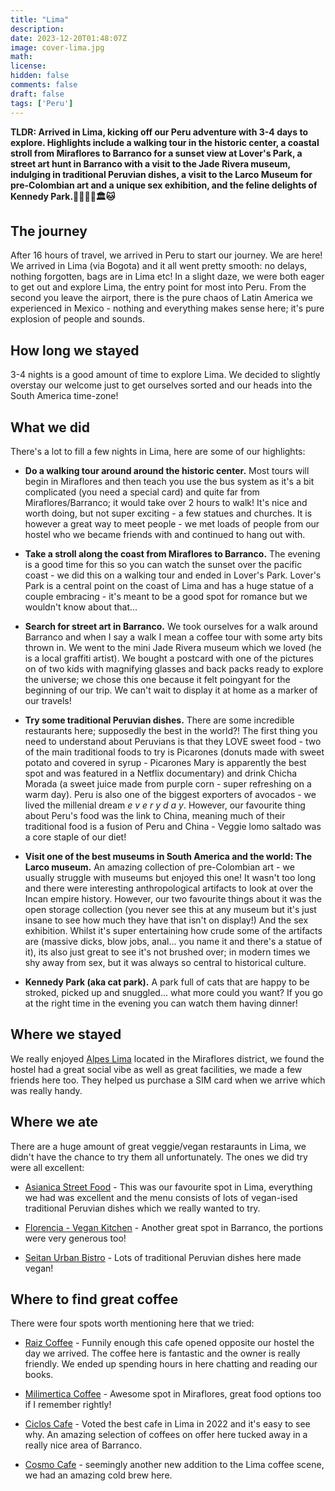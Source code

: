 ```yaml
---
title: "Lima"
description: 
date: 2023-12-20T01:48:07Z
image: cover-lima.jpg
math: 
license: 
hidden: false
comments: false
draft: false
tags: ['Peru']
---
```

**TLDR: Arrived in Lima, kicking off our Peru adventure with 3-4 days to explore. Highlights include a walking tour in the historic center, a coastal stroll from Miraflores to Barranco for a sunset view at Lover's Park, a street art hunt in Barranco with a visit to the Jade Rivera museum, indulging in traditional Peruvian dishes, a visit to the Larco Museum for pre-Colombian art and a unique sex exhibition, and the feline delights of Kennedy Park.🚶‍♂️🌅🍲🏛️🐱**
 
## The journey
After 16 hours of travel, we arrived in Peru to start our journey. We are here! We arrived in Lima (via Bogota) and it all went pretty smooth: no delays, nothing forgotten, bags are in Lima etc!
In a slight daze, we were both eager to get out and explore Lima, the entry point for most into Peru. From the second you leave the airport, there is the pure chaos of Latin America we experienced in Mexico - nothing and everything makes sense here; it's pure explosion of people and sounds.

## How long we stayed
3-4 nights is a good amount of time to explore Lima. We decided to slightly overstay our welcome just to get ourselves sorted and our heads into the South America time-zone!

## What we did
There's a lot to fill a few nights in Lima, here are some of our highlights:

- **Do a walking tour around around the historic center.** Most tours will begin in Miraflores and then teach you use the bus system as it's a bit complicated (you need a special card) and quite far from Miraflores/Barranco; it would take over 2 hours to walk! It's nice and worth doing, but not super exciting - a few statues and churches. It is however a great way to meet people - we met loads of people from our hostel who we became friends with and continued to hang out with. 
  
- **Take a stroll along the coast from Miraflores to Barranco.** The evening is a good time for this so you can watch the sunset over the pacific coast - we did this on a walking tour and ended in Lover's Park. Lover's Park is a central point on the coast of Lima and has a huge statue of a couple embracing - it's meant to be a good spot for romance but we wouldn't know about that...
  
- **Search for street art in Barranco.** We took ourselves for a walk around Barranco and when I say a walk I mean a coffee tour with some arty bits thrown in. We went to the mini Jade Rivera museum which we loved (he is a local graffiti artist). We bought a postcard with one of the pictures on of two kids with magnifying glasses and back packs ready to explore the universe; we chose this one because it felt poingyant for the beginning of our trip. We can't wait to display it at home as a marker of our travels!
  
- **Try some traditional Peruvian dishes.** There are some incredible restaurants here; supposedly the best in the world?! 
The first thing you need to understand about Peruvians is that they LOVE sweet food - two of the main traditional foods to try is Picarones (donuts made with sweet potato and covered in syrup - Picarones Mary is apparently the best spot and was featured in a Netflix documentary) and drink Chicha Morada (a sweet juice made from purple corn - super refreshing on a warm day). Peru is also one of the biggest exporters of avocados - we lived the millenial dream *e v e r y d a y*. 
However, our favourite thing about Peru's food was the link to China, meaning much of their traditional food is a fusion of Peru and China - Veggie lomo saltado was a core staple of our diet! 
  
- **Visit one of the best museums in South America and the world: The Larco museum.** An amazing collection of pre-Colombian art - we usually struggle with museums but enjoyed this one! It wasn't too long and there were interesting anthropological artifacts to look at over the Incan empire history. However, our two favourite things about it was the open storage collection (you never see this at any museum but it's just insane to see how much they have that isn't on display!) And the sex exhibition. Whilst it's super entertaining how crude some of the artifacts are (massive dicks, blow jobs, anal… you name it and there's a statue of it), its also just great to see it's not brushed over; in modern times we shy away from sex, but it was always so central to historical culture.

- **Kennedy Park (aka cat park).** A park full of cats that are happy to be stroked, picked up and snuggled... what more could you want? If you go at the right time in the evening you can watch them having dinner!

## Where we stayed
We really enjoyed [Alpes Lima](https://www.hostelworld.com/st/hostels/p/277492/alpes-lima-kennedy-park/) located in the Miraflores district, we found the hostel had a great social vibe as well as great facilities, we made a few friends here too. They helped us purchase a SIM card when we arrive which was really handy.

## Where we ate
There are a huge amount of great veggie/vegan restaraunts in Lima, we didn't have the chance to try them all unfortunately. The ones we did try were all excellent:

- [Asianica Street Food](https://www.happycow.net/reviews/asianica-street-food-lima-315643) - This was our favourite spot in Lima, everything we had was excellent and the menu consists of lots of vegan-ised traditional Peruvian dishes which we really wanted to try.
  
- [Florencia - Vegan Kitchen](https://www.happycow.net/reviews/florencia-vegan-kitchen-lima-313927) - Another great spot in Barranco, the portions were very generous too!
  
- [Seitan Urban Bistro](https://www.happycow.net/reviews/seitan-urban-bistro-lima-70536) - Lots of traditional Peruvian dishes here made vegan!

## Where to find great coffee
There were four spots worth mentioning here that we tried:

- [Raiz Coffee](https://www.instagram.com/raiz.coffee/) - Funnily enough this cafe opened opposite our hostel the day we arrived. The coffee here is fantastic and the owner is really friendly. We ended up spending hours in here chatting and reading our books.
  
- [Milimertica Coffee](https://www.instagram.com/milimetricacoffee/) - Awesome spot in Miraflores, great food options too if I remember rightly!
  
- [Ciclos Cafe](https://www.instagram.com/cicloscafe/?hl=en) - Voted the best cafe in Lima in 2022 and it's easy to see why. An amazing selection of coffees on offer here tucked away in a really nice area of Barranco.
  
- [Cosmo Cafe](https://www.instagram.com/cosmo._______/) - seemingly another new addition to the Lima coffee scene, we had an amazing cold brew here.
